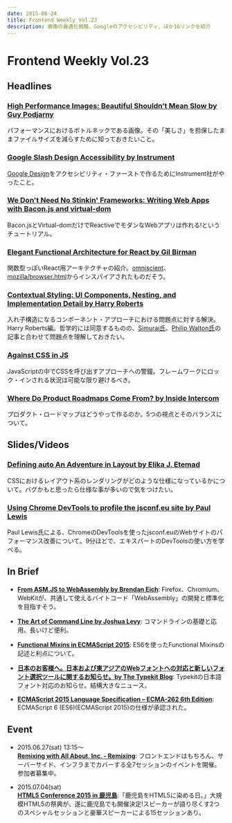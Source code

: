 ```yaml
---
date: 2015-06-24
title: Frontend Weekly Vol.23
description: 画像の最適化戦略、Googleのアクセシビリティ、ほか16リンクを紹介
---
```


# Frontend Weekly Vol.23

## Headlines

### [High Performance Images: Beautiful Shouldn’t Mean Slow by Guy Podjarny](https://medium.com/@guypod/high-performance-images-beautiful-shouldn-t-mean-slow-22ffc4e31663)

パフォーマンスにおけるボトルネックである画像。その「美しさ」を担保したままファイルサイズを減らすために知っておきたいこと。

### [Google Slash Design Accessibility by Instrument](http://www.instrument.com/latest/google-slash-design-accessibility-development)

[Google Design](https://www.google.com/design/)をアクセシビリティ・ファーストで作るためにInstrument社がやったこと。

### [We Don't Need No Stinkin' Frameworks: Writing Web Apps with Bacon.js and virtual-dom](https://blog.javascripting.com/2015/03/11/we-dont-need-no-stinkin-frameworks/)

Bacon.jsとVirtual-domだけでReactiveでモダンなWebアプリは作れる!というチュートリアル。

### [Elegant Functional Architecture for React by Gil Birman](https://medium.com/@gilbox/an-elegant-functional-architecture-for-react-faa3fb42b75b)

関数型っぽいReact用アーキテクチャの紹介。[omniscient](http://omniscientjs.github.io/)、[mozilla/browser.html](https://github.com/mozilla/browser.html)からインスパイアされたものだそう。

### [Contextual Styling: UI Components, Nesting, and Implementation Detail by Harry Roberts](http://csswizardry.com/2015/06/contextual-styling-ui-components-nesting-and-implementation-detail/)

入れ子構造になるコンポーネント・アプローチにおける問題点に対する解決。Harry Roberts編。哲学的には同意するものの、[Simurai氏](http://simurai.com/blog/2015/05/11/nesting-components/)、[Philip Walton氏](http://philipwalton.com/articles/extending-styles/)の記事と合わせて問題点を理解しておきたい。

### [Against CSS in JS](http://keithjgrant.com/posts/against-css-in-js.html)

JavaScriptの中でCSSを呼び出すアプローチへの警鐘。フレームワークにロック・インされる状況は可能な限り避けるべき。

### [Where Do Product Roadmaps Come From? by Inside Intercom](https://blog.intercom.io/where-do-product-roadmaps-come-from/)

プロダクト・ロードマップはどうやって作るのか。5つの視点とそのバランスについて。

## Slides/Videos

### [Defining auto An Adventure in Layout by Elika J. Etemad](http://fantasai.inkedblade.net/style/talks/defining-auto/#title)

CSSにおけるレイアウト系のレンダリングがどのような仕様になっているかについて。バグかもと思ったら仕様な事が多いので気をつけたい。

### [Using Chrome DevTools to profile the jsconf.eu site by Paul Lewis](https://trello-attachments.s3.amazonaws.com/552b5688cd1b7df0a3e9f977/558458bdc776f8917efc68cd/5ce2f62ff6ce8b75894b66435b139ef8/Using_Chrome_DevTools_to_profile_the_jsconf-eu_site_-_YouTube.html)

Paul Lewis氏による、ChromeのDevToolsを使ったjsconf.euのWebサイトのパフォーマンス改善について。9分ほどで、エキスパートのDevToolsの使い方を学べる。

## In Brief

- [**From ASM.JS to WebAssembly by Brendan Eich**](https://brendaneich.com/2015/06/from-asm-js-to-webassembly/): Firefox、Chromium、WebKitが、共通して使えるバイトコード「WebAssembly」の開発と標準化を目指すそう。

- [**The Art of Command Line by Joshua Levy**](https://github.com/jlevy/the-art-of-command-line): コマンドラインの基礎と応用。長いけど便利。

- [**Functional Mixins in ECMAScript 2015**](http://raganwald.com/2015/06/17/functional-mixins.html): ES6を使ったFunctional Mixinsの記述と利点について。

- [**日本のお客様へ。日本および東アジアのWebフォントへの対応と新しいフォント選択ツールに関するお知らせ。by The Typekit Blog**](http://blog.typekit.com/alternate/typekit-j-announce-jp/): Typekitの日本語フォント対応のお知らせ。結構大きなニュース。

- [**ECMAScript 2015 Language Specification – ECMA-262 6th Edition**](http://www.ecma-international.org/ecma-262/6.0/index.html): ECMAScript 6 (ES6)(ECMAScript 2015)の仕様が承認された。

## Event

- 2015.06.27(sat) 13:15〜<br>[**Remixing with All About, Inc. - Remixing**](https://remixing.doorkeeper.jp/events/26208): フロントエンドはもちろん、サーバーサイド、インフラまでカバーする全7セッションのイベントを開催。参加者募集中。

- 2015.07.04(sat) <br> [**HTML5 Conference 2015 in 鹿児島**](http://kagoshima.html5j.org/html5conference.2015/):「鹿児島をHTML5に染める日。」大規模HTML5の祭典が、遂に鹿児島でも開催決定!スピーカーが語り尽くす2つのスペシャルセッションと豪華スピーカーによる15セッションあり。
